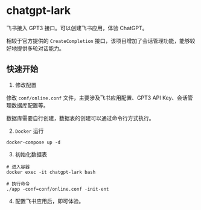 
# chatgpt-lark

飞书接入 GPT3 接口。可以创建飞书应用，体验 ChatGPT。

相较于官方提供的 `CreateCompletion` 接口，该项目增加了会话管理功能，能够较好地提供多轮对话能力。

## 快速开始

1. 修改配置

修改 `conf/online.conf` 文件，主要涉及飞书应用配置、GPT3 API Key、会话管理数据库配置等。

数据库需要自行创建，数据表的创建可以通过命令行方式执行。

2. `Docker` 运行

```shell
docker-compose up -d
```

3. 初始化数据表

```shell
# 进入容器
docker exec -it chatgpt-lark bash

# 执行命令
./app -conf=conf/online.conf -init-ent
```

4. 配置飞书应用后，即可体验。
